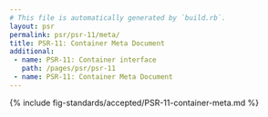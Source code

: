 ```yaml
---
# This file is automatically generated by `build.rb`.
layout: psr
permalink: psr/psr-11/meta/
title: PSR-11: Container Meta Document
additional:
 - name: PSR-11: Container interface
   path: /pages/psr/psr-11
 - name: PSR-11: Container Meta Document
---
```


{% include fig-standards/accepted/PSR-11-container-meta.md %}